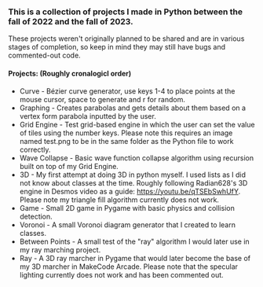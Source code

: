 <h3>This is a collection of projects I made in Python between the fall of 2022 and the fall of 2023.</h3>

These projects weren't originally planned to be shared and are in various stages of completion, so keep in mind they may still have bugs and commented-out code.

<h4>Projects: (Roughly cronalogicl order)</h4> 
<ul>
  <li>Curve - Bézier curve generator, use keys 1-4 to place points at the mouse cursor, space to generate and r for random. </li>
  <li>Graphing - Creates parabolas and gets details about them based on a vertex form parabola inputted by the user.</li>
  <li>Grid Engine - Test grid-based engine in which the user can set the value of tiles using the number keys. Please note this requires an image named test.png to be in the same folder as the Python file to work correctly.</li>
  <li>Wave Collapse - Basic wave function collapse algorithm using recursion built on top of my Grid Engine. </li>
  <li>3D - My first attempt at doing 3D in python myself. I used lists as I did not know about classes at the time. Roughly following 
Radian628's 3D engine in Desmos video as a guide: <a href="https://youtu.be/qTSEbSwhUfY">https://youtu.be/qTSEbSwhUfY</a>. Please note my triangle fill algorithm currently does not work. </li>
  <li>Game - Small 2D game in Pygame with basic physics and collision detection. </li>
  <li>Voronoi - A small Voronoi diagram generator that I created to learn classes. </li>
  <li>Between Points - A small test of the "ray" algorithm I would later use in my ray marching project. </li>
  <li>Ray - A 3D ray marcher in Pygame that would later become the base of my 3D marcher in MakeCode Arcade. Please note that the specular lighting currently does not work and has been commented out.</li>
</ul>
